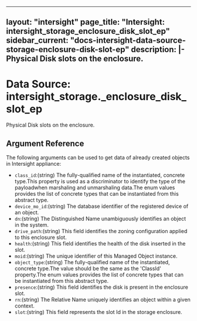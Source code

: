 
---
layout: "intersight"
page_title: "Intersight: intersight_storage_enclosure_disk_slot_ep"
sidebar_current: "docs-intersight-data-source-storage-enclosure-disk-slot-ep"
description: |-
Physical Disk slots on the enclosure.
---

# Data Source: intersight_storage._enclosure_disk_slot_ep
Physical Disk slots on the enclosure.
## Argument Reference
The following arguments can be used to get data of already created objects in Intersight appliance:
* `class_id`:(string) The fully-qualified name of the instantiated, concrete type.This property is used as a discriminator to identify the type of the payloadwhen marshaling and unmarshaling data.The enum values provides the list of concrete types that can be instantiated from this abstract type. 
* `device_mo_id`:(string) The database identifier of the registered device of an object. 
* `dn`:(string) The Distinguished Name unambiguously identifies an object in the system. 
* `drive_path`:(string) This field identifies the zoning configuration applied to  this enclosure slot. 
* `health`:(string) This field identifies the health of the disk inserted in the slot. 
* `moid`:(string) The unique identifier of this Managed Object instance. 
* `object_type`:(string) The fully-qualified name of the instantiated, concrete type.The value should be the same as the 'ClassId' property.The enum values provides the list of concrete types that can be instantiated from this abstract type. 
* `presence`:(string) This field identifies the disk is present in the enclosure slot. 
* `rn`:(string) The Relative Name uniquely identifies an object within a given context. 
* `slot`:(string) This field represents the slot Id in the storage enclosure. 
